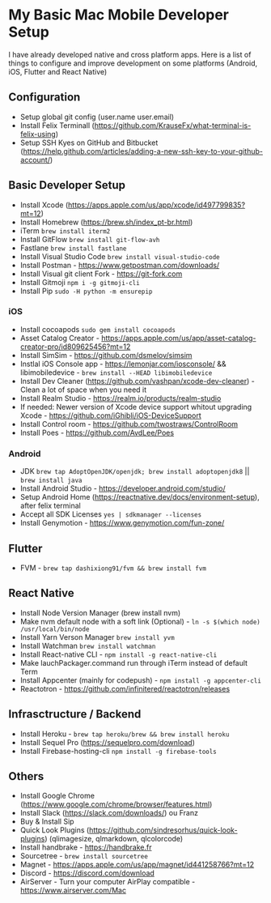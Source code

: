 # My Basic Mac Mobile Developer Setup

I have already developed native and cross platform apps. Here is a list of things to configure and improve development on some platforms (Android, iOS, Flutter and React Native)

## Configuration
- Setup global git config (user.name user.email)
- Install Felix Terminall (https://github.com/KrauseFx/what-terminal-is-felix-using)
- Setup SSH Kyes on GitHub and Bitbucket (https://help.github.com/articles/adding-a-new-ssh-key-to-your-github-account/)

## Basic Developer Setup
- Install Xcode (https://apps.apple.com/us/app/xcode/id497799835?mt=12) 
- Install Homebrew (https://brew.sh/index_pt-br.html)
- iTerm `brew install iterm2`
- Install GitFlow `brew install git-flow-avh`
- Fastlane `brew install fastlane`
- Install Visual Studio Code `brew install visual-studio-code`
- Install Postman - https://www.getpostman.com/downloads/
- Install Visual git client Fork - https://git-fork.com
- Install Gitmoji  `npm i -g gitmoji-cli`
- Install Pip `sudo -H python -m ensurepip`

### iOS
- Install cocoapods `sudo gem install cocoapods`
- Asset Catalog Creator - https://apps.apple.com/us/app/asset-catalog-creator-pro/id809625456?mt=12
- Install SimSim - https://github.com/dsmelov/simsim
- Instlal iOS Console app - https://lemonjar.com/iosconsole/ && libimobiledevice - `brew install --HEAD libimobiledevice`
- Install Dev Cleaner (https://github.com/vashpan/xcode-dev-cleaner) - Clean a lot of space when you need it
- Install Realm Studio - https://realm.io/products/realm-studio
- If needed: Newer version of Xcode device support whitout upgrading Xcode - https://github.com/iGhibli/iOS-DeviceSupport
- Install Control room - https://github.com/twostraws/ControlRoom
- Install Poes - https://github.com/AvdLee/Poes

### Android
- JDK `brew tap AdoptOpenJDK/openjdk; brew install adoptopenjdk8` || `brew install java`
- Install Android Studio - https://developer.android.com/studio/
- Setup Android Home (https://reactnative.dev/docs/environment-setup), after felix terminal
- Accept all SDK Licenses `yes | sdkmanager --licenses`
- Install Genymotion - https://www.genymotion.com/fun-zone/

## Flutter
- FVM - `brew tap dashixiong91/fvm && brew install fvm`

## React Native
- Install Node Version Manager (brew install nvm)
- Make nvm default node with a soft link (Optional) - `ln -s $(which node) /usr/local/bin/node`
- Install Yarn Verson Manager `brew install yvm`
- Install Watchman `brew install watchman`
- Install React-native CLI - `npm install -g react-native-cli`
- Make lauchPackager.command run through iTerm instead of default Term
- Install Appcenter (mainly for codepush) -  `npm install -g appcenter-cli`
- Reactotron - https://github.com/infinitered/reactotron/releases

## Infrasctructure / Backend
- Install Heroku - `brew tap heroku/brew && brew install heroku`
- Install Sequel Pro (https://sequelpro.com/download)
- Install Firebase-hosting-cli `npm install -g firebase-tools`

## Others
- Install Google Chrome (https://www.google.com/chrome/browser/features.html)
- Install Slack (https://slack.com/downloads/) ou Franz
- Buy & Install Sip
- Quick Look Plugins (https://github.com/sindresorhus/quick-look-plugins) (qlimagesize, qlmarkdown, qlcolorcode)
- Install handbrake - https://handbrake.fr
- Sourcetree - `brew install sourcetree`
- Magnet - https://apps.apple.com/us/app/magnet/id441258766?mt=12
- Discord - https://discord.com/download
- AirServer - Turn your computer AirPlay compatible - https://www.airserver.com/Mac
